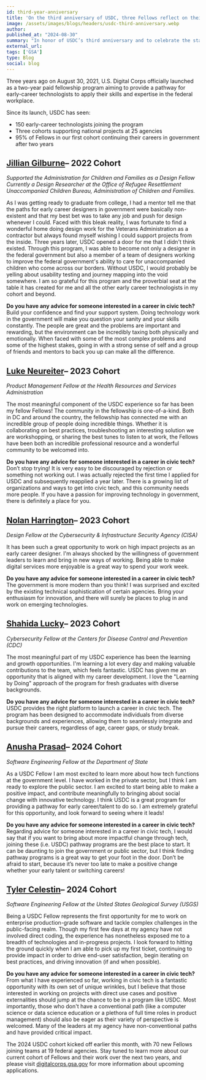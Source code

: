 ```yaml
---
id: third-year-anniversary
title: 'On the third anniversary of USDC, three Fellows reflect on their experiences'
image: /assets/images/blogs/headers/usdc-third-anniversary.webp
author: 
published_at: "2024-08-30"
summary: "In honor of USDC’s third anniversary and to celebrate the start of the latest 2024 cohort, Fellows reflect on their experiences and how USDC has impacted their career."
external_url: 
tags: ['GSA']
type: Blog
social: blog
---
```


Three years ago on August 30, 2021, U.S. Digital Corps officially launched as a two-year paid fellowship program aiming to provide a pathway for early-career technologists to apply their skills and expertise in the federal workplace.

Since its launch, USDC has seen:
- 150 early-career technologists joining the program
- Three cohorts supporting national projects at 25 agencies
- 95% of Fellows in our first cohort continuing their careers in government after two years

## [Jillian Gilburne]({{site.baseurl}}/fellows/jillian-gilburne/)– **2022 Cohort**
*Supported the Administration for Children and Families as a Design Fellow   
Currently a Design Researcher at the Office of Refugee Resettlement Unaccompanied Children Bureau, Administration of Children and Families.*

As I was getting ready to graduate from college, I had a mentor tell me that the paths for early career designers in government were basically non-existent and that my best bet was to take any job and push for design whenever I could. Faced with this bleak reality, I was fortunate to find a wonderful home doing design work for the Veterans Administration as a contractor but always found myself wishing I could support projects from the inside. Three years later, USDC opened a door for me that I didn't think existed. Through this program, I was able to become not only a designer in the federal government but also a member of a team of designers working to improve the federal government's ability to care for unaccompanied children who come across our borders. Without USDC, I would probably be yelling about usability testing and journey mapping into the void somewhere. I am so grateful for this program and the proverbial seat at the table it has created for me and all the other early career technologists in my cohort and beyond.

**Do you have any advice for someone interested in a career in civic tech?**  
Build your confidence and find your support system. Doing technology work in the government will make you question your sanity and your skills constantly. The people are great and the problems are important and rewarding, but the environment can be incredibly taxing both physically and emotionally. When faced with some of the most complex problems and some of the highest stakes, going in with a strong sense of self and a group of friends and mentors to back you up can make all the difference. 

## [Luke Neureiter]({{site.baseurl}}/fellows/luke-neureiter/)– **2023 Cohort**
*Product Management Fellow at the Health Resources and Services Administration*

The most meaningful component of the USDC experience so far has been my fellow Fellows! The community in the fellowship is one-of-a-kind. Both in DC and around the country, the fellowship has connected me with an incredible group of people doing incredible things. Whether it is collaborating on best practices, troubleshooting an interesting solution we are workshopping, or sharing the best tunes to listen to at work, the Fellows have been both an incredible professional resource and a wonderful community to be welcomed into.

**Do you have any advice for someone interested in a career in civic tech?**  
Don’t stop trying! It is very easy to be discouraged by rejection or something not working out. I was actually rejected the first time I applied for USDC and subsequently reapplied a year later. There is a growing list of organizations and ways to get into civic tech, and this community needs more people. If you have a passion for improving technology in government, there is definitely a place for you.

## [Nolan Harrington]({{site.baseurl}}/fellows/nolan-harrington/)– **2023 Cohort**
*Design Fellow at the Cybersecurity & Infrastructure Security Agency (CISA)*

It has been such a great opportunity to work on high impact projects as an early career designer. I'm always shocked by the willingness of government leaders to learn and bring in new ways of working. Being able to make digital services more enjoyable is a great way to spend your work week.

**Do you have any advice for someone interested in a career in civic tech?**  
The government is more modern than you think! I was surprised and excited by the existing technical sophistication of certain agencies. Bring your enthusiasm for innovation, and there will surely be places to plug in and work on emerging technologies.

## [Shahida Lucky]({{site.baseurl}}/fellows/shahida-lucky/)– **2023 Cohort**
*Cybersecurity Fellow at the Centers for Disease Control and Prevention (CDC)*

The most meaningful part of my USDC experience has been the learning and growth opportunities. I'm learning a lot every day and making valuable contributions to the team, which feels fantastic. USDC has given me an opportunity that is aligned with my career development. I love the "Learning by Doing" approach of the program for fresh graduates with diverse backgrounds.

**Do you have any advice for someone interested in a career in civic tech?**  
USDC provides the right platform to launch a career in civic tech. The program has been designed to accommodate individuals from diverse backgrounds and experiences, allowing them to seamlessly integrate and pursue their careers, regardless of age, career gaps, or study break.

## [Anusha Prasad]({{site.baseurl}}/fellows/anusha-prasad/)– **2024 Cohort**
*Software Engineering Fellow at the Department of State*

As a USDC Fellow I am most excited to learn more about how tech functions at the government level. I have worked in the private sector, but I think I am ready to explore the public sector. I am excited to start being able to make a positive impact, and contribute meaningfully to bringing about social change with innovative technology. I think USDC is a great program for providing a pathway for early career/talent to do so. I am extremely grateful for this opportunity, and look forward to seeing where it leads!

**Do you have any advice for someone interested in a career in civic tech?**  
Regarding advice for someone interested in a career in civic tech, I would say that if you want to bring about more impactful change through tech, joining these (i.e. USDC) pathway programs are the best place to start. It can be daunting to join the government or public sector, but I think finding pathway programs is a great way to get your foot in the door. Don’t be afraid to start, because it’s never too late to make a positive change whether your early talent or switching careers!

## [Tyler Celestin]({{site.baseurl}}/fellows/tyler-celestin/)– **2024 Cohort**
*Software Engineering Fellow at the United States Geological Survey (USGS)*

Being a USDC Fellow represents the first opportunity for me to work on enterprise production-grade software and tackle complex challenges in the public-facing realm. Though my first few days at my agency have not involved direct coding, the experience has nonetheless exposed me to a breadth of technologies and in-progress projects. I look forward to hitting the ground quickly when I am able to pick up my first ticket, continuing to provide impact in order to drive end-user satisfaction, begin iterating on best practices, and driving innovation (if and when possible).

**Do you have any advice for someone interested in a career in civic tech?**  
From what I have experienced so far, working in civic tech is a fantastic opportunity with its own set of unique wrinkles, but I believe that those interested in working on projects with direct use cases and positive externalities should jump at the chance to be in a program like USDC. Most importantly, those who don't have a conventional path (like a computer science or data science education or a plethora of full time roles in product management) should also be eager as their variety of perspective is welcomed. Many of the leaders at my agency have non-conventional paths and have provided critical impact.



The 2024 USDC cohort kicked off earlier this month, with 70 new Fellows joining teams at 19 federal agencies. Stay tuned to learn more about our current cohort of Fellows and their work over the next two years, and please visit [digitalcorps.gsa.gov](http://digitalcorps.gsa.gov) for more information about upcoming applications.